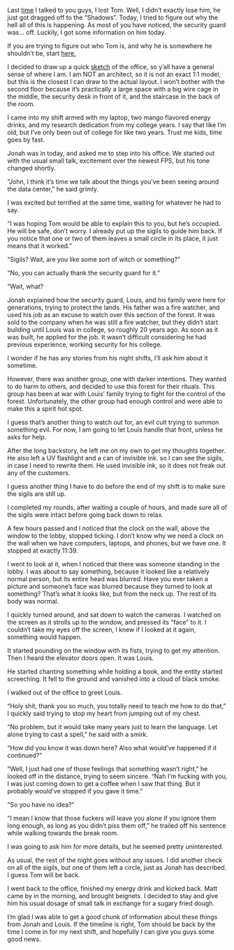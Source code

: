 Last [time](https://www.reddit.com/r/nosleep/comments/xjq12d/night_shift_at_the_data_center_a_little_help/) I talked to you guys, I lost Tom. Well, I didn’t exactly lose him, he just got dragged off to the “Shadows”. Today, I tried to figure out why the hell all of this is happening. As most of you have noticed, the security guard was… off. Luckily, I got some information on him today.

If you are trying to figure out who Tom is, and why he is somewhere he shouldn’t be, start [here.](https://www.reddit.com/r/nosleep/comments/xhipo3/night_shift_at_a_data_center_it_fucking_sucks/)

I decided to draw up a quick [sketch](https://imgur.com/a/1T1hpb3) of the office, so y’all have a general sense of where I am. I am NOT an architect, so it is not an exact 1:1 model, but this is the closest I can draw to the actual layout. I won’t bother with the second floor because it’s practically a large space with a big wire cage in the middle, the security desk in front of it, and the staircase in the back of the room.

I came into my shift armed with my laptop, two mango flavored energy drinks, and my research dedication from my college years. I say that like I’m old, but I’ve only been out of college for like two years. Trust me kids, time goes by fast.

Jonah was in today, and asked me to step into his office. We started out with the usual small talk, excitement over the newest FPS, but his tone changed shortly.

“John, I think it’s time we talk about the things you’ve been seeing around the data center,” he said grimly.

I was excited but terrified at the same time, waiting for whatever he had to say.

“I was hoping Tom would be able to explain this to you, but he’s occupied. He will be safe, don’t worry. I already put up the sigils to guide him back. If you notice that one or two of them leaves a small circle in its place, it just means that it worked.”

“Sigils? Wait, are you like some sort of witch or something?”

“No, you can actually thank the security guard for it.”

“Wait, what?

Jonah explained how the security guard, Louis, and his family were here for generations, trying to protect the lands. His father was a fire watcher, and used his job as an excuse to watch over this section of the forest. It was sold to the company when he was still a fire watcher, but they didn’t start building until Louis was in college, so roughly 20 years ago. As soon as it was built, he applied for the job. It wasn’t difficult considering he had previous experience, working security for his college.

I wonder if he has any stories from his night shifts, I’ll ask him about it sometime.

However, there was another group, one with darker intentions. They wanted to do harm to others, and decided to use this forest for their rituals. This group has been at war with Louis’ family trying to fight for the control of the forest. Unfortunately, the other group had enough control and were able to make this a spirit hot spot.

I guess that’s another thing to watch out for, an evil cult trying to summon something evil. For now, I am going to let Louis handle that front, unless he asks for help.

After the long backstory, he left me on my own to get my thoughts together. He also left a UV flashlight and a can of invisible ink. so I can see the sigils, in case I need to rewrite them. He used invisible ink, so it does not freak out any of the customers.

I guess another thing I have to do before the end of my shift is to make sure the sigils are still up.

I completed my rounds, after waiting a couple of hours, and made sure all of the sigils were intact before going back down to relax.

A few hours passed and I noticed that the clock on the wall, above the window to the lobby, stopped ticking. I don’t know why we need a clock on the wall when we have computers, laptops, and phones, but we have one. It stopped at exactly 11:39.

I went to look at it, when I noticed that there was someone standing in the lobby. I was about to say something, because it looked like a relatively normal person, but its entire head was blurred. Have you ever taken a picture and someone’s face was blurred because they turned to look at something? That’s what it looks like, but from the neck up. The rest of its body was normal.

I quickly turned around, and sat down to watch the cameras. I watched on the screen as it strolls up to the window, and pressed its “face” to it. I couldn’t take my eyes off the screen, I knew if I looked at it again, something would happen.

It started pounding on the window with its fists, trying to get my attention. Then I heard the elevator doors open. It was Louis.

He started chanting something while holding a book, and the entity started screeching. It fell to the ground and vanished into a cloud of black smoke.

I walked out of the office to greet Louis.

“Holy shit, thank you so much, you totally need to teach me how to do that,” I quickly said trying to stop my heart from jumping out of my chest.

“No problem, but it would take many years just to learn the language. Let alone trying to cast a spell,” he said with a smirk.

“How did you know it was down here? Also what would’ve happened if it continued?”

“Well, I just had one of those feelings that something wasn’t right,” he looked off in the distance, trying to seem sincere. “Nah I’m fucking with you, I was just coming down to get a coffee when I saw that thing. But it probably would’ve stopped if you gave it time.”

“So you have no idea?”

“I mean I know that those fuckers will leave you alone if you ignore them long enough, as long as you didn’t piss them off,” he trailed off his sentence while walking towards the break room.

I was going to ask him for more details, but he seemed pretty uninterested.

As usual, the rest of the night goes without any issues. I did another check on all of the sigils, but one of them left a circle, just as Jonah has described. I guess Tom will be back.

I went back to the office, finished my energy drink and kicked back. Matt came by in the morning, and brought beignets. I decided to stay and give him his usual dosage of small talk in exchange for a sugary fried dough.

I’m glad I was able to get a good chunk of information about these things from Jonah and Louis. If the timeline is right, Tom should be back by the time I come in for my next shift, and hopefully I can give you guys some good news.
